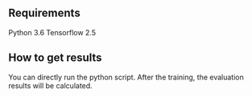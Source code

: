 ## Requirements

Python 3.6
Tensorflow 2.5

## How to get results

You can directly run the python script. After the training, the evaluation results will be calculated.
 